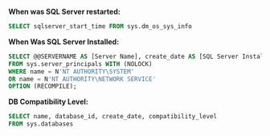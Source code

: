 **When was SQL Server restarted:**
```sql
SELECT sqlserver_start_time FROM sys.dm_os_sys_info
```

**When Was SQL Server Installed:**
```sql
SELECT @@SERVERNAME AS [Server Name], create_date AS [SQL Server Install Date] 
FROM sys.server_principals WITH (NOLOCK)
WHERE name = N'NT AUTHORITY\SYSTEM'
OR name = N'NT AUTHORITY\NETWORK SERVICE'
OPTION (RECOMPILE);
```
**DB Compatibility Level:**
```sql
SELECT name, database_id, create_date, compatibility_level
FROM sys.databases
```

